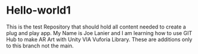 # Hello-world1
This is the test Repository that should hold all content needed to create a plug and play app.
 My Name is Joe Lanier and I am learning how to use GIT Hub to make AR Art with Unity VIA Vuforia Library.
 These are additions only to this branch not the main.
